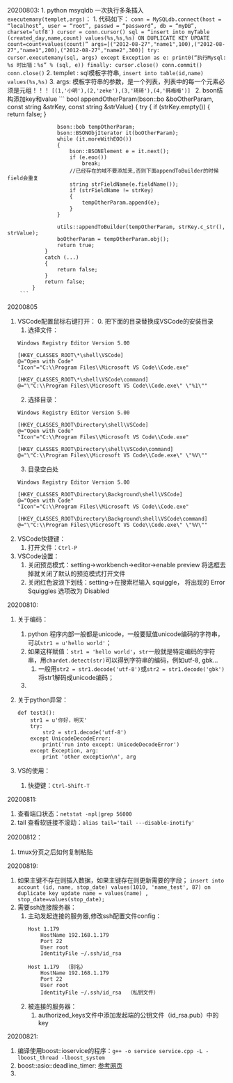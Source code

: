 20200803:
    1. python msyqldb 一次执行多条插入`executemany(templet,args)`：
        1. 代码如下：
        ```
        conn = MySQLdb.connect(host = “localhost”, user = “root”, passwd = “password”, db = “myDB”, charset=’utf8′)
        cursor = conn.cursor()
        sql = “insert into myTable (created_day,name,count) values(%s,%s,%s) ON DUPLICATE KEY UPDATE count=count+values(count)”
        args=[("2012-08-27","name1",100),("2012-08-27","name1",200),("2012-08-27","name2",300)]
        try:
        cursor.executemany(sql, args)
        except Exception as e:
        print0(“执行Mysql: %s 时出错：%s” % (sql, e))
        finally:
        cursor.close()
        conn.commit()
        conn.close()
        ```
        2. templet : sql模板字符串, `insert into table(id,name) values(%s,%s)`
        3. args: 模板字符串的参数，是一个列表，列表中的每一个元素必须是元组！！！ `[(1,'小明'),(2,'zeke'),(3,'琦琦'),(4,'韩梅梅')] `
    2. bson结构添加key和value
        ```
            bool appendOtherParam(bson::bo &boOtherParam, const string &strKey, const string &strValue)
            {
                try
                {
                    if (strKey.empty())
                    {
                        return false;
                    }

                    bson::bob tempOtherParam;
                    bson::BSONObjIterator it(boOtherParam);
                    while (it.moreWithEOO())
                    {
                        bson::BSONElement e = it.next();
                        if (e.eoo())
                            break;
                        //已经存在的域不要添加来,否则下面appendToBuilder的时候field会重复
                        string strFieldName(e.fieldName());
                        if (strFieldName != strKey)
                        {
                            tempOtherParam.append(e);
                        }
                    }

                    utils::appendToBuilder(tempOtherParam, strKey.c_str(), strValue);
                    boOtherParam = tempOtherParam.obj();
                    return true;
                }
                catch (...)
                {
                    return false;
                }
                return false;
            }
        ```

20200805
1. VSCode配置鼠标右键打开：
    0. 把下面的目录替换成VSCode的安装目录
    1. 选择文件：
    ```
    Windows Registry Editor Version 5.00

    [HKEY_CLASSES_ROOT\*\shell\VSCode]
    @="Open with Code"
    "Icon"="C:\\Program Files\\Microsoft VS Code\\Code.exe"

    [HKEY_CLASSES_ROOT\*\shell\VSCode\command]
    @="\"C:\\Program Files\\Microsoft VS Code\\Code.exe\" \"%1\""
    ```
    2. 选择目录：
    ```
    Windows Registry Editor Version 5.00

    [HKEY_CLASSES_ROOT\Directory\shell\VSCode]
    @="Open with Code"
    "Icon"="C:\\Program Files\\Microsoft VS Code\\Code.exe"

    [HKEY_CLASSES_ROOT\Directory\shell\VSCode\command]
    @="\"C:\\Program Files\\Microsoft VS Code\\Code.exe\" \"%V\""
    ```
    3. 目录空白处
    ```
    Windows Registry Editor Version 5.00

    [HKEY_CLASSES_ROOT\Directory\Background\shell\VSCode]
    @="Open with Code"
    "Icon"="C:\\Program Files\\Microsoft VS Code\\Code.exe"

    [HKEY_CLASSES_ROOT\Directory\Background\shell\VSCode\command]
    @="\"C:\\Program Files\\Microsoft VS Code\\Code.exe\" \"%V\""
    ```
2. VSCode快捷键：
    1. 打开文件：`Ctrl-P`
3. VSCode设置：
    1. 关闭预览模式：setting->workbench->editor->enable preview 将选框去掉就关闭了默认的预览模式打开文件
    2. 关闭红色波浪下划线：setting->在搜索栏输入 squiggle， 将出现的 Error Squiggles 选项改为 Disabled
    
20200810:
1. 关于编码：
    1. python 程序内部一般都是unicode，一般要赋值unicode编码的字符串，可以`str1 = u'hello world'`；
    2. 如果这样赋值：`str1 = 'hello world'`，`str`一般就是特定编码的字符串，用`chardet.detect(str)`可以得到字符串的编码，例如utf-8, gbk...
        1. 一般用`str2 = str1.decode('utf-8')`或`str2 = str1.decode('gbk')`将str1解码成unicode编码；
    3. 
    
2. 关于python异常：
    ```
    def test3():
        str1 = u'你好，明天'
        try:
            str2 = str1.decode('utf-8')
        except UnicodeDecodeError:
            print('run into except: UnicodeDecodeError')
        except Exception, arg:
            print 'other exception\n', arg 
    ```
3. VS的使用：
    1. 快捷键：`Ctrl-Shift-T`

20200811:
1. 查看端口状态：`netstat -npl|grep 56000`
2. tail 查看软链接不滚动：`alias tail='tail ---disable-inotify'`

20200812：
1. tmux分页之后如何复制粘贴

20200819:
1. 如果主键不存在则插入数据，如果主键存在则更新需要的字段；
`insert into account (id, name, stop_date) values(1010, 'name_test', 87) on duplicate key update name = values(name) , stop_date=values(stop_date);`
2. 需要ssh连接服务器：
    1. 主动发起连接的服务器,修改ssh配置文件config：
        ```
        Host 1.179
            HostName 192.168.1.179
            Port 22
            User root
            IdentityFile ~/.ssh/id_rsa

        Host 1.179  （别名）
            HostName 192.168.1.179      
            Port 22
            User root
            IdentityFile ~/.ssh/id_rsa  （私钥文件）
        ```
    2. 被连接的服务器：
        1. authorized_keys文件中添加发起端的公钥文件（id_rsa.pub）中的key

20200821:
1. 编译使用boost::ioservice的程序：`g++ -o service service.cpp -L -lboost_thread -lboost_system`
2. boost::asio::deadline_timer: [参考网页](https://www.cnblogs.com/xuaidongstdudyrecording/p/6077639.html)
3. 


































